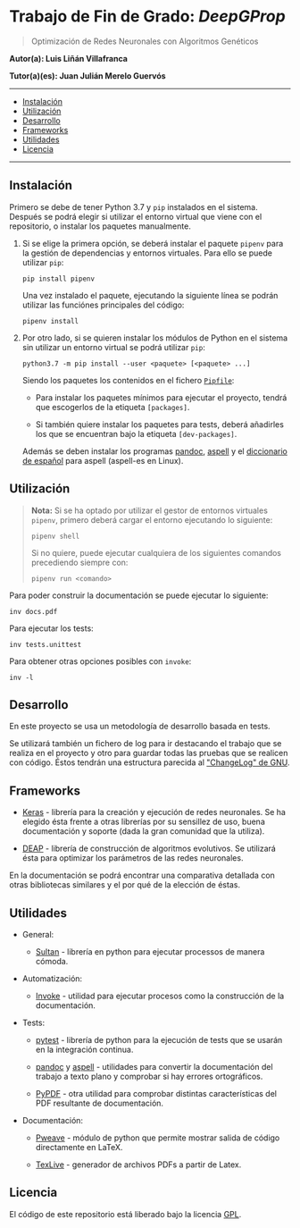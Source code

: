 # Trabajo de Fin de Grado: *DeepGProp*

> Optimización de Redes Neuronales con Algoritmos Genéticos

**Autor(a): Luis Liñán Villafranca**

**Tutor(a)(es): Juan Julián Merelo Guervós**

---

- [Instalación](#instalación)
- [Utilización](#utilización)
- [Desarrollo](#desarrollo)
- [Frameworks](#frameworks)
- [Utilidades](#utilidades)
- [Licencia](#licencia)

---

## Instalación

Primero se debe de tener Python 3.7 y `pip` instalados en el sistema. Después
se podrá elegir si utilizar el entorno virtual que viene con el repositorio, o
instalar los paquetes manualmente.

1.  Si se elige la primera opción, se deberá instalar el paquete `pipenv` para
    la gestión de dependencias y entornos virtuales. Para ello se puede
    utilizar `pip`:

    ```shell
    pip install pipenv
    ```

    Una vez instalado el paquete, ejecutando la siguiente línea se podrán utilizar
    las funciónes principales del código:

    ```shell
    pipenv install
    ```

2.  Por otro lado, si se quieren instalar los módulos de Python en el sistema
    sin utilizar un entorno virtual se podrá utilizar `pip`:

    ```shell
    python3.7 -m pip install --user <paquete> [<paquete> ...]
    ```

    Siendo los paquetes los contenidos en el fichero [`Pipfile`](./Pipfile):

    -   Para instalar los paquetes mínimos para ejecutar el proyecto, tendrá
        que escogerlos de la etiqueta `[packages]`.

    -   Si también quiere instalar los paquetes para tests, deberá añadirles
        los que se encuentran bajo la etiqueta `[dev-packages]`.

    Además se deben instalar los programas [pandoc][pandoc], [aspell][aspell] y
    el [diccionario de español][aspell-es] para aspell (aspell-es en Linux).

## Utilización

> **Nota:** Si se ha optado por utilizar el gestor de entornos virtuales
> `pipenv`, primero deberá cargar el entorno ejecutando lo siguiente:
>
> ```shell
> pipenv shell
> ```
>
> Si no quiere, puede ejecutar cualquiera de los siguientes comandos
> precediendo siempre con:
>
> ```shell
> pipenv run <comando>
> ```

Para poder construir la documentación se puede ejecutar lo siguiente:

```shell
inv docs.pdf
```

Para ejecutar los tests:

```shell
inv tests.unittest
```

Para obtener otras opciones posibles con `invoke`:

```shell
inv -l
```

## Desarrollo

En este proyecto se usa un metodología de desarrollo basada en tests.

Se utilizará también un fichero de log para ir destacando el trabajo que se
realiza en el proyecto y otro para guardar todas las pruebas que se realicen con
código. Éstos tendrán una estructura parecida al ["ChangeLog" de
GNU][changelog].

## Frameworks

-   [Keras][keras] - librería para la creación y ejecución de redes
    neuronales. Se ha elegido ésta frente a otras librerías por su sensillez de
    uso, buena documentación y soporte (dada la gran comunidad que la utiliza).

-   [DEAP][deap] - librería de construcción
    de algoritmos evolutivos. Se utilizará ésta para optimizar los parámetros
    de las redes neuronales.

En la documentación se podrá encontrar una comparativa detallada con otras
bibliotecas similares y el por qué de la elección de éstas.

## Utilidades

-   General:

    - [Sultan][sultan] - librería en python para ejecutar processos de manera
      cómoda.

-   Automatización:

    - [Invoke][invoke] - utilidad para ejecutar procesos como la construcción de
      la documentación.

-   Tests:

    - [pytest][pytest] - librería de python para la ejecución de tests que se
      usarán en la integración continua.

    - [pandoc][pandoc] y [aspell][aspell] - utilidades para convertir la
      documentación del trabajo a texto plano y comprobar si hay errores
      ortográficos.

    - [PyPDF][PyPDF] - otra utilidad para comprobar distintas características
      del PDF resultante de documentación.

-   Documentación:

    - [Pweave][pweave] - módulo de python que permite mostrar salida de código
      directamente en LaTeX.

    - [TexLive][texlive] - generador de archivos PDFs a partir de Latex.

## Licencia

El código de este repositorio está liberado bajo la licencia [GPL](./LICENSE).

[pandoc]: https://pandoc.org/
[aspell]: http://aspell.net/
[aspell-es]: https://ftp.gnu.org/gnu/aspell/dict/es/
[changelog]:
https://www.gnu.org/software/emacs/manual/html_node/emacs/Format-of-ChangeLog.html
[keras]: https://keras.io/
[deap]: https://deap.readthedocs.io/en/master/
[sultan]: https://sultan.readthedocs.io/en/latest/
[invoke]: http://docs.pyinvoke.org/en/1.2/
[pytest]: https://docs.pytest.org/en/latest/
[aspell]: http://aspell.net/man-html/Introduction.html#Introduction
[PyPDF]: http://mstamy2.github.io/PyPDF2/
[pweave]: http://mpastell.com/pweave/
[texlive]: https://tug.org/texlive/